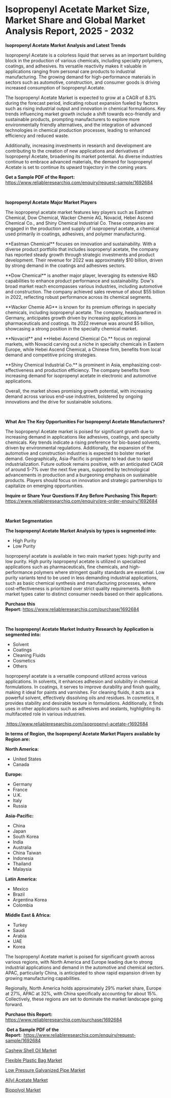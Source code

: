 <p><h1>Isopropenyl Acetate Market Size, Market Share and Global Market Analysis Report, 2025 - 2032</h1></p><p><strong>Isopropenyl Acetate Market Analysis and Latest Trends</strong></p>
<p><p>Isopropenyl Acetate is a colorless liquid that serves as an important building block in the production of various chemicals, including specialty polymers, coatings, and adhesives. Its versatile reactivity makes it valuable in applications ranging from personal care products to industrial manufacturing. The growing demand for high-performance materials in sectors such as automotive, construction, and consumer goods is driving increased consumption of Isopropenyl Acetate.</p><p>The Isopropenyl Acetate Market is expected to grow at a CAGR of 8.3% during the forecast period, indicating robust expansion fueled by factors such as rising industrial output and innovation in chemical formulations. Key trends influencing market growth include a shift towards eco-friendly and sustainable products, prompting manufacturers to explore more environmentally friendly alternatives, and the integration of advanced technologies in chemical production processes, leading to enhanced efficiency and reduced waste.</p><p>Additionally, increasing investments in research and development are contributing to the creation of new applications and derivatives of Isopropenyl Acetate, broadening its market potential. As diverse industries continue to embrace advanced materials, the demand for Isopropenyl Acetate is set to continue its upward trajectory in the coming years.</p></p>
<p><strong>Get a Sample PDF of the Report:&nbsp;</strong> <a href="https://www.reliableresearchiq.com/enquiry/request-sample/1692684?utm_campaign=104&utm_medium=2&utm_source=Github&utm_content=ia&utm_term=02042025&utm_id=isopropenyl-acetate">https://www.reliableresearchiq.com/enquiry/request-sample/1692684</a></p>
<p>&nbsp;</p>
<p><strong>Isopropenyl Acetate Major Market Players</strong></p>
<p><p>The isopropenyl acetate market features key players such as Eastman Chemical, Dow Chemical, Wacker Chemie AG, Novacid, Hebei Ascend Chemical Co., and Shiny Chemical Industrial Co. These companies are engaged in the production and supply of isopropenyl acetate, a chemical used primarily in coatings, adhesives, and polymer manufacturing.</p><p>**Eastman Chemical** focuses on innovation and sustainability. With a diverse product portfolio that includes isopropenyl acetate, the company has reported steady growth through strategic investments and product development. Their revenue for 2022 was approximately $10 billion, driven by strong demand in the coatings and adhesives sectors.</p><p>**Dow Chemical** is another major player, leveraging its extensive R&D capabilities to enhance product performance and sustainability. Dow's broad market reach encompasses various industries, including automotive and construction. The company achieved sales revenue of about $55 billion in 2022, reflecting robust performance across its chemical segments.</p><p>**Wacker Chemie AG** is known for its premium offerings in specialty chemicals, including isopropenyl acetate. The company, headquartered in Germany, anticipates growth driven by increasing applications in pharmaceuticals and coatings. Its 2022 revenue was around $5 billion, showcasing a strong position in the specialty chemical market.</p><p>**Novacid** and **Hebei Ascend Chemical Co.** focus on regional markets, with Novacid carving out a niche in specialty chemicals in Eastern Europe, while Hebei Ascend Chemical, a Chinese firm, benefits from local demand and competitive pricing strategies.</p><p>**Shiny Chemical Industrial Co.** is prominent in Asia, emphasizing cost-effectiveness and production efficiency. The company benefits from increasing demand for isopropenyl acetate in electronic and automotive applications.</p><p>Overall, the market shows promising growth potential, with increasing demand across various end-use industries, bolstered by ongoing innovations and the drive for sustainable solutions.</p></p>
<p>&nbsp;</p>
<p><strong>What Are The Key Opportunities For Isopropenyl Acetate Manufacturers?</strong></p>
<p><p>The Isopropenyl Acetate market is poised for significant growth due to increasing demand in applications like adhesives, coatings, and specialty chemicals. Key trends indicate a rising preference for bio-based solvents, driven by environmental regulations. Additionally, the expansion of the automotive and construction industries is expected to bolster market demand. Geographically, Asia-Pacific is projected to lead due to rapid industrialization. Future outlook remains positive, with an anticipated CAGR of around 5-7% over the next five years, supported by technological advancements in production and a burgeoning emphasis on sustainable products. Players should focus on innovation and strategic partnerships to capitalize on emerging opportunities.</p></p>
<p><strong>Inquire or Share Your Questions If Any Before Purchasing This Report:</strong> <a href="https://www.reliableresearchiq.com/enquiry/pre-order-enquiry/1692684?utm_campaign=104&utm_medium=2&utm_source=Github&utm_content=ia&utm_term=02042025&utm_id=isopropenyl-acetate">https://www.reliableresearchiq.com/enquiry/pre-order-enquiry/1692684</a></p>
<p>&nbsp;</p>
<p><strong>Market Segmentation</strong></p>
<p><strong>The Isopropenyl Acetate Market Analysis by types is segmented into:</strong></p>
<p><ul><li>High Purity</li><li>Low Purity</li></ul></p>
<p><p>Isopropenyl acetate is available in two main market types: high purity and low purity. High purity isopropenyl acetate is utilized in specialized applications such as pharmaceuticals, fine chemicals, and high-performance polymers where stringent quality standards are essential. Low purity variants tend to be used in less demanding industrial applications, such as basic chemical synthesis and manufacturing processes, where cost-effectiveness is prioritized over strict quality requirements. Both market types cater to distinct consumer needs based on their applications.</p></p>
<p><strong>Purchase this Report:&nbsp;</strong><a href="https://www.reliableresearchiq.com/purchase/1692684?utm_campaign=104&utm_medium=2&utm_source=Github&utm_content=ia&utm_term=02042025&utm_id=isopropenyl-acetate">https://www.reliableresearchiq.com/purchase/1692684</a></p>
<p>&nbsp;</p>
<p><strong>The Isopropenyl Acetate Market Industry Research by Application is segmented into:</strong></p>
<p><ul><li>Solvent</li><li>Coatings</li><li>Cleaning Fluids</li><li>Cosmetics</li><li>Others</li></ul></p>
<p><p>Isopropenyl acetate is a versatile compound utilized across various applications. In solvents, it enhances adhesion and solubility in chemical formulations. In coatings, it serves to improve durability and finish quality, making it ideal for paints and varnishes. For cleaning fluids, it acts as a powerful solvent, effectively dissolving oils and residues. In cosmetics, it provides stability and desirable texture in formulations. Additionally, it finds uses in other applications such as adhesives and sealants, highlighting its multifaceted role in various industries.</p></p>
<p><a href="https://www.reliableresearchiq.com/isopropenyl-acetate-r1692684?utm_campaign=104&utm_medium=2&utm_source=Github&utm_content=ia&utm_term=02042025&utm_id=isopropenyl-acetate">&nbsp;https://www.reliableresearchiq.com/isopropenyl-acetate-r1692684</a></p>
<p><strong>In terms of Region, the Isopropenyl Acetate Market Players available by Region are:</strong></p>
<p>
    <p> <strong> North America: </strong>
        <ul>
            <li>United States</li>
            <li>Canada</li>
        </ul>
        </p> 
    <p> <strong> Europe: </strong>
        <ul>
            <li>Germany</li>
            <li>France</li>
            <li>U.K.</li>
            <li>Italy</li>
            <li>Russia</li>
        </ul>
        </p> 
    <p> <strong> Asia-Pacific: </strong>
        <ul>
            <li>China</li>
            <li>Japan</li>
            <li>South Korea</li>
            <li>India</li>
            <li>Australia</li>
            <li>China Taiwan</li>
            <li>Indonesia</li>
            <li>Thailand</li>
            <li>Malaysia</li>
        </ul>
        </p> 
    <p> <strong> Latin America: </strong>
        <ul>
            <li>Mexico</li>
            <li>Brazil</li>
            <li>Argentina Korea</li>
            <li>Colombia</li>
        </ul>
        </p> 
    <p> <strong> Middle East & Africa: </strong>
        <ul>
            <li>Turkey</li>
            <li>Saudi</li>
            <li>Arabia</li>
            <li>UAE</li>
            <li>Korea</li>
        </ul>
    </p>
    </p>
<p><p>The Isopropenyl Acetate market is poised for significant growth across various regions, with North America and Europe leading due to strong industrial applications and demand in the automotive and chemical sectors. APAC, particularly China, is anticipated to show rapid expansion driven by growing manufacturing capabilities. </p><p>Regionally, North America holds approximately 29% market share, Europe at 27%, APAC at 32%, with China specifically accounting for about 15%. Collectively, these regions are set to dominate the market landscape going forward.</p></p>
<p><strong>Purchase this Report: </strong><a href="https://www.reliableresearchiq.com/purchase/1692684?utm_campaign=104&utm_medium=2&utm_source=Github&utm_content=ia&utm_term=02042025&utm_id=isopropenyl-acetate">https://www.reliableresearchiq.com/purchase/1692684</a></p>
<p>&nbsp;<strong>Get a Sample PDF of the Report:&nbsp;&nbsp;</strong><a href="https://www.reliableresearchiq.com/enquiry/request-sample/1692684?utm_campaign=104&utm_medium=2&utm_source=Github&utm_content=ia&utm_term=02042025&utm_id=isopropenyl-acetate">https://www.reliableresearchiq.com/enquiry/request-sample/1692684</a></p>
<p><strong></strong></p>
<p><p><a href="https://github.com/hoppeellia6b/Market-Research-Report-List-1/blob/main/cashew-shell-oil-market.md?utm_campaign=104&utm_medium=2&utm_source=Github&utm_content=ia&utm_term=02042025&utm_id=isopropenyl-acetate">Cashew Shell Oil Market</a></p><p><a href="https://github.com/nedzazollo74/Market-Research-Report-List-1/blob/main/flexible-plastic-bag-market.md?utm_campaign=104&utm_medium=2&utm_source=Github&utm_content=ia&utm_term=02042025&utm_id=isopropenyl-acetate">Flexible Plastic Bag Market</a></p><p><a href="https://github.com/bredevasil2q/Market-Research-Report-List-1/blob/main/low-pressure-galvanized-pipe-market.md?utm_campaign=104&utm_medium=2&utm_source=Github&utm_content=ia&utm_term=02042025&utm_id=isopropenyl-acetate">Low Pressure Galvanized Pipe Market</a></p><p><a href="https://github.com/coricnzati/Market-Research-Report-List-1/blob/main/allyl-acetate-market.md?utm_campaign=104&utm_medium=2&utm_source=Github&utm_content=ia&utm_term=02042025&utm_id=isopropenyl-acetate">Allyl Acetate Market</a></p><p><a href="https://github.com/kleyderoomes/Market-Research-Report-List-1/blob/main/biopolyol-market.md?utm_campaign=104&utm_medium=2&utm_source=Github&utm_content=ia&utm_term=02042025&utm_id=isopropenyl-acetate">Biopolyol Market</a></p></p>